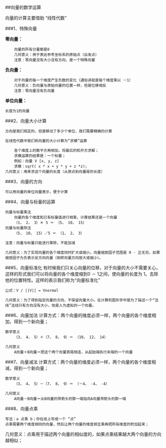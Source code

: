 ##向量的数学运算

向量的计算主要借助 “线性代数”

###1、特殊向量

**零向量：**
``` 
    向量的所有分量都是0
    几何意义：用于表达参考坐标系的原始点（出发点）
    注意：零向量没有大小没有方向，是一个特殊向量
```
**负向量：**
```
    对于向量的每一个维度产生负数的变化（通俗讲就是每个维度乘以 －1）
    几何意义：负向量与原始向量的位置一样，但是位移相反
    注意：零向量没有负向量
```
**单位向量：**

    长度为1的向量

###2、向量大小计算

    方向是我们规定的，但是移动了多少个单位，我们需要精确的计算
    
    在线性代数中我们称向量的大小计算为“求模”运算

        各个维度上的数平方再相加，将最后的和开方求解；
        求模运算的结果是：一个标量；
        例如：向量 V [x, y, z]
        求模：sqrt( x * x + y * y + z *z);
    几何意义：用来求这个向量的长度（从原点到向量尾的长度）

###3、向量的方向

    可以用向量的单位向量表示，便于计算

###4、向量与标量的运算

    向量与标量乘法
        向量的各个维度和已有标量值进行相乘，计算结果还是一个向量
        （1， 2， 3）＊ 5 ＝ （5， 10， 15）
    向量与标量除法
        （5， 10， 15）／5 ＝ （1， 2， 3）

    注意：向量与标量只能进行乘除，不能加减

    几何意义：为了实现向量的各个维度同时扩大或缩小。向量缩放因子范围是 0 - 正无穷。如果缩放因子为负表示反方向向量（倒转向量方向放大或缩小）。

    
###5、向量标准化
    有时候我们只关心向量的位移，对于向量的大小不需要关心，这样的形式我们可以将向量的各个维度缩到0 － 1之间，使向量的长度为 1。去除他的位置特性。这样的表示我们称为“向量标准化”

    公式：V / ||V|| = Vnormal

    几何意义：为了得到指定向量的方向，不保留向量大小。在计算机图形学中是为了描述一个“法线”法线只有方向没有大小，他是人为虚拟的一个向量。


###6、向量加法
    计算方式：两个向量的维度必须一样，两个向量的各个维度相加，得到一个新向量；

    数学意义
        （3， 4， 5）＋（7， 8， 9）＝ （10， 12， 14）

    几何意义
        A向量＋B向量＝把这个两个向量首尾相连，从起始端执行末端的一个向量

###7、向量减法
    计算方式：两个向量的维度必须一样，两个向量的各个维度相减，得到一个新向量；

    数学意义
        （3， 4， 5）－（7， 8， 9）＝ （－4， -4， -4）

    几何意义
        A向量－B向量＝从B向量的带箭头的那一端指向A向量带箭头的那一端



###8、向量点乘

    写法：a 点乘 b；你在纸上写成一个 “点”
    点乘需要两个维度相同的向量，然后让两个向量的维度相互乘再把所有维度的积加起来；
几何意义：点乘用于描述两个向量的相似度的，如果点乘结果越大两个向量的方向越相似；



